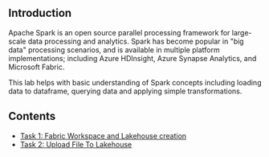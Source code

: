 ## Introduction

Apache Spark is an open source parallel processing framework for large-scale data processing and analytics. Spark has become popular in "big data" processing scenarios, and is available in multiple platform implementations; including Azure HDInsight, Azure Synapse Analytics, and Microsoft Fabric.

This lab helps with basic understanding of Spark concepts including loading data to dataframe, querying data and applying simple transformations. 

## Contents

  -  [Task 1: Fabric Workspace and Lakehouse creation](Task1-Fabric-Workspace-and-Lakehouse-creation.md)
  -  [Task 2: Upload File To Lakehouse](Task2-Upload-DataSet-To-Lakehouse.md)
